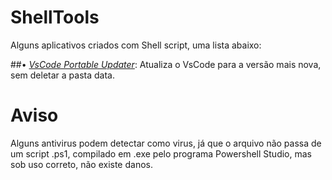# ShellTools
Alguns aplicativos criados com Shell script, uma lista abaixo: 
 
##• [*VsCode Portable Updater*](https://github.com/Fptbb/ShellTools/raw/main/Apps/Update.exe): Atualiza o VsCode para a versão mais nova, sem deletar a pasta data.


 
# Aviso
Alguns antivirus podem detectar como virus, já que o arquivo não passa de um script .ps1, compilado em .exe pelo programa Powershell Studio, mas sob uso correto, não existe danos.